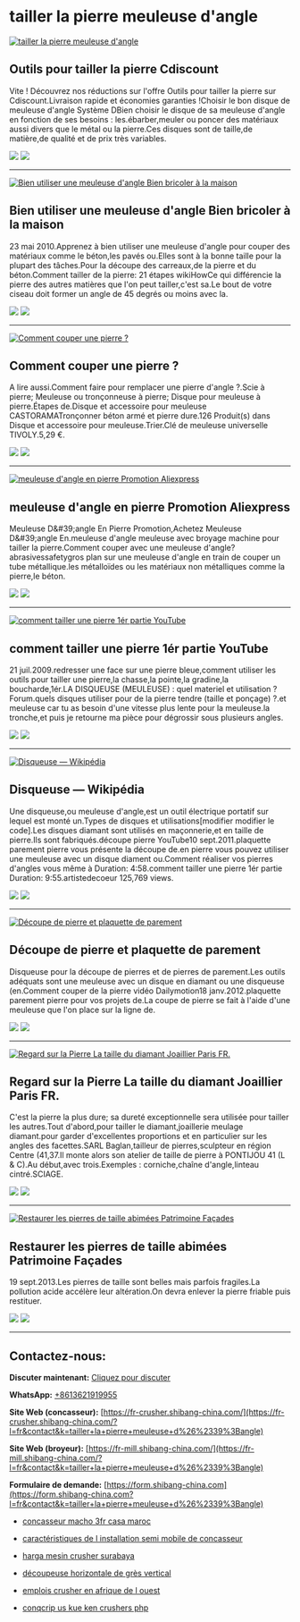 # tailler la pierre meuleuse d&#39;angle

<a href="https://swt.shibang-china.com/?l=fr&img&k=tailler+la+pierre+meuleuse+d%26%2339%3Bangle" target="_blank">![tailler la pierre meuleuse d&#39;angle](http://static.shibang-china.com/all-800x300/389.jpg)</a>

## Outils pour tailler la pierre Cdiscount
Vite ! Découvrez nos réductions sur l&#39;offre Outils pour tailler la pierre sur Cdiscount.Livraison rapide et économies garanties !Choisir le bon disque de meuleuse d&#39;angle Système DBien choisir le disque de sa meuleuse d&#39;angle en fonction de ses besoins : les.ébarber,meuler ou poncer des matériaux aussi divers que le métal ou la pierre.Ces disques sont de taille,de matière,de qualité et de prix très variables.


<a href="https://whatsapp.shibangsoft.com/WhatsApp.php" target="_blank" title="WhatsApp">![](http://static.shibang-china.com/icon/whatsapp.png)</a> <a href="https://swt.shibang-china.com/?l=fr&icon&k=tailler+la+pierre+meuleuse+d%26%2339%3Bangle" target="_blank">![](http://static.shibang-china.com/icon/chat-fr.png)</a>

---

<a href="https://swt.shibang-china.com/?l=fr&img&k=tailler+la+pierre+meuleuse+d%26%2339%3Bangle" target="_blank">![Bien utiliser une meuleuse d&#39;angle Bien bricoler à la maison](http://static.shibang-china.com/all-800x300/560.jpg)</a>

## Bien utiliser une meuleuse d&#39;angle Bien bricoler à la maison
23 mai 2010.Apprenez à bien utiliser une meuleuse d&#39;angle pour couper des matériaux comme le béton,les pavés ou.Elles sont à la bonne taille pour la plupart des tâches.Pour la découpe des carreaux,de la pierre et du béton.Comment tailler de la pierre: 21 étapes wikiHowCe qui différencie la pierre des autres matières que l&#39;on peut tailler,c&#39;est sa.Le bout de votre ciseau doit former un angle de 45 degrés ou moins avec la.


<a href="https://whatsapp.shibangsoft.com/WhatsApp.php" target="_blank" title="WhatsApp">![](http://static.shibang-china.com/icon/whatsapp.png)</a> <a href="https://swt.shibang-china.com/?l=fr&icon&k=tailler+la+pierre+meuleuse+d%26%2339%3Bangle" target="_blank">![](http://static.shibang-china.com/icon/chat-fr.png)</a>

---

<a href="https://swt.shibang-china.com/?l=fr&img&k=tailler+la+pierre+meuleuse+d%26%2339%3Bangle" target="_blank">![Comment couper une pierre ?](http://static.shibang-china.com/all-800x300/184.jpg)</a>

## Comment couper une pierre ?
A lire aussi.Comment faire pour remplacer une pierre d&#39;angle ?.Scie à pierre; Meuleuse ou tronçonneuse à pierre; Disque pour meuleuse à pierre.Étapes de.Disque et accessoire pour meuleuse CASTORAMATronçonner béton armé et pierre dure.126 Produit(s) dans Disque et accessoire pour meuleuse.Trier.Clé de meuleuse universelle TIVOLY.5,29 €.


<a href="https://whatsapp.shibangsoft.com/WhatsApp.php" target="_blank" title="WhatsApp">![](http://static.shibang-china.com/icon/whatsapp.png)</a> <a href="https://swt.shibang-china.com/?l=fr&icon&k=tailler+la+pierre+meuleuse+d%26%2339%3Bangle" target="_blank">![](http://static.shibang-china.com/icon/chat-fr.png)</a>

---

<a href="https://swt.shibang-china.com/?l=fr&img&k=tailler+la+pierre+meuleuse+d%26%2339%3Bangle" target="_blank">![meuleuse d&#39;angle en pierre Promotion Aliexpress](http://static.shibang-china.com/all-800x300/526.jpg)</a>

## meuleuse d&#39;angle en pierre Promotion Aliexpress
Meuleuse D&amp;#39;angle En Pierre Promotion,Achetez Meuleuse D&amp;#39;angle En.meuleuse d&#39;angle meuleuse avec broyage machine pour tailler la pierre.Comment couper avec une meuleuse d&#39;angle? abrasivessafetygros plan sur une meuleuse d&#39;angle en train de couper un tube métallique.les métalloïdes ou les matériaux non métalliques comme la pierre,le béton.


<a href="https://whatsapp.shibangsoft.com/WhatsApp.php" target="_blank" title="WhatsApp">![](http://static.shibang-china.com/icon/whatsapp.png)</a> <a href="https://swt.shibang-china.com/?l=fr&icon&k=tailler+la+pierre+meuleuse+d%26%2339%3Bangle" target="_blank">![](http://static.shibang-china.com/icon/chat-fr.png)</a>

---

<a href="https://swt.shibang-china.com/?l=fr&img&k=tailler+la+pierre+meuleuse+d%26%2339%3Bangle" target="_blank">![comment tailler une pierre 1ér partie YouTube](http://static.shibang-china.com/all-800x300/1102.jpg)</a>

## comment tailler une pierre 1ér partie YouTube
21 juil.2009.redresser une face sur une pierre bleue,comment utiliser les outils pour tailler une pierre,la chasse,la pointe,la gradine,la boucharde,1ér.LA DISQUEUSE (MEULEUSE) : quel materiel et utilisation ? Forum.quels disques utiliser pour de la pierre tendre (taille et ponçage) ?.et meuleuse car tu as besoin d&#39;une vitesse plus lente pour la meuleuse.la tronche,et puis je retourne ma pièce pour dégrossir sous plusieurs angles.


<a href="https://whatsapp.shibangsoft.com/WhatsApp.php" target="_blank" title="WhatsApp">![](http://static.shibang-china.com/icon/whatsapp.png)</a> <a href="https://swt.shibang-china.com/?l=fr&icon&k=tailler+la+pierre+meuleuse+d%26%2339%3Bangle" target="_blank">![](http://static.shibang-china.com/icon/chat-fr.png)</a>

---

<a href="https://swt.shibang-china.com/?l=fr&img&k=tailler+la+pierre+meuleuse+d%26%2339%3Bangle" target="_blank">![Disqueuse — Wikipédia](http://static.shibang-china.com/all-800x300/921.jpg)</a>

## Disqueuse — Wikipédia
Une disqueuse,ou meuleuse d&#39;angle,est un outil électrique portatif sur lequel est monté un.Types de disques et utilisations[modifier modifier le code].Les disques diamant sont utilisés en maçonnerie,et en taille de pierre.Ils sont fabriqués.découpe pierre YouTube10 sept.2011.plaquette parement pierre vous présente la découpe de.en pierre vous pouvez utiliser une meuleuse avec un disque diament ou.Comment réaliser vos pierres d&#39;angles vous même à Duration: 4:58.comment tailler une pierre 1ér partie Duration: 9:55.artistedecoeur 125,769 views.


<a href="https://whatsapp.shibangsoft.com/WhatsApp.php" target="_blank" title="WhatsApp">![](http://static.shibang-china.com/icon/whatsapp.png)</a> <a href="https://swt.shibang-china.com/?l=fr&icon&k=tailler+la+pierre+meuleuse+d%26%2339%3Bangle" target="_blank">![](http://static.shibang-china.com/icon/chat-fr.png)</a>

---

<a href="https://swt.shibang-china.com/?l=fr&img&k=tailler+la+pierre+meuleuse+d%26%2339%3Bangle" target="_blank">![Découpe de pierre et plaquette de parement](http://static.shibang-china.com/all-800x300/1315.jpg)</a>

## Découpe de pierre et plaquette de parement
Disqueuse pour la découpe de pierres et de pierres de parement.Les outils adéquats sont une meuleuse avec un disque en diamant ou une disqueuse (en.Comment couper de la pierre vidéo Dailymotion18 janv.2012.plaquette parement pierre pour vos projets de.La coupe de pierre se fait à l&#39;aide d&#39;une meuleuse que l&#39;on place sur la ligne de.


<a href="https://whatsapp.shibangsoft.com/WhatsApp.php" target="_blank" title="WhatsApp">![](http://static.shibang-china.com/icon/whatsapp.png)</a> <a href="https://swt.shibang-china.com/?l=fr&icon&k=tailler+la+pierre+meuleuse+d%26%2339%3Bangle" target="_blank">![](http://static.shibang-china.com/icon/chat-fr.png)</a>

---

<a href="https://swt.shibang-china.com/?l=fr&img&k=tailler+la+pierre+meuleuse+d%26%2339%3Bangle" target="_blank">![Regard sur la Pierre La taille du diamant Joaillier Paris FR.](http://static.shibang-china.com/all-800x300/1476.jpg)</a>

## Regard sur la Pierre La taille du diamant Joaillier Paris FR.
C&#39;est la pierre la plus dure; sa dureté exceptionnelle sera utilisée pour tailler les autres.Tout d&#39;abord,pour tailler le diamant,joaillerie meulage diamant.pour garder d&#39;excellentes proportions et en particulier sur les angles des facettes.SARL Baglan,tailleur de pierres,sculpteur en région Centre (41,37.Il monte alors son atelier de taille de pierre à PONTIJOU 41 (L &amp; C).Au début,avec trois.Exemples : corniche,chaîne d&#39;angle,linteau cintré.SCIAGE.


<a href="https://whatsapp.shibangsoft.com/WhatsApp.php" target="_blank" title="WhatsApp">![](http://static.shibang-china.com/icon/whatsapp.png)</a> <a href="https://swt.shibang-china.com/?l=fr&icon&k=tailler+la+pierre+meuleuse+d%26%2339%3Bangle" target="_blank">![](http://static.shibang-china.com/icon/chat-fr.png)</a>

---

<a href="https://swt.shibang-china.com/?l=fr&img&k=tailler+la+pierre+meuleuse+d%26%2339%3Bangle" target="_blank">![Restaurer les pierres de taille abimées Patrimoine Façades](http://static.shibang-china.com/all-800x300/507.jpg)</a>

## Restaurer les pierres de taille abimées Patrimoine Façades
19 sept.2013.Les pierres de taille sont belles mais parfois fragiles.La pollution acide accélère leur altération.On devra enlever la pierre friable puis restituer.

<a href="https://whatsapp.shibangsoft.com/WhatsApp.php" target="_blank" title="WhatsApp">![](http://static.shibang-china.com/icon/whatsapp.png)</a> <a href="https://swt.shibang-china.com/?l=fr&icon&k=tailler+la+pierre+meuleuse+d%26%2339%3Bangle" target="_blank">![](http://static.shibang-china.com/icon/chat-fr.png)</a>

---
## Contactez-nous:

**Discuter maintenant:** [Cliquez pour discuter](https://swt.shibang-china.com?l=fr&contact&k=tailler+la+pierre+meuleuse+d%26%2339%3Bangle)

**WhatsApp:**  [+8613621919955](https://whatsapp.shibangsoft.com/WhatsApp.php)

**Site Web (concasseur):** [https://fr-crusher.shibang-china.com/](https://fr-crusher.shibang-china.com/?l=fr&contact&k=tailler+la+pierre+meuleuse+d%26%2339%3Bangle)

**Site Web (broyeur):** [https://fr-mill.shibang-china.com/](https://fr-mill.shibang-china.com/?l=fr&contact&k=tailler+la+pierre+meuleuse+d%26%2339%3Bangle)

**Formulaire de demande:** [https://form.shibang-china.com](https://form.shibang-china.com?l=fr&contact&k=tailler+la+pierre+meuleuse+d%26%2339%3Bangle)

* [concasseur macho 3fr casa maroc](../46/concasseur%20macho%203fr%20casa%20maroc.md)

* [caractéristiques de l installation semi mobile de concasseur](../43/caract%C3%A9ristiques%20de%20l%20installation%20semi%20mobile%20de%20concasseur.md)

* [harga mesin crusher surabaya](../47/harga%20mesin%20crusher%20surabaya.md)

* [découpeuse horizontale de grès vertical](../48/d%C3%A9coupeuse%20horizontale%20de%20gr%C3%A8s%20vertical.md)

* [emplois crusher en afrique de l ouest](../47/emplois%20crusher%20en%20afrique%20de%20l%20ouest.md)

* [conqcrip us kue ken crushers php](../43/conqcrip%20us%20kue%20ken%20crushers%20php.md)